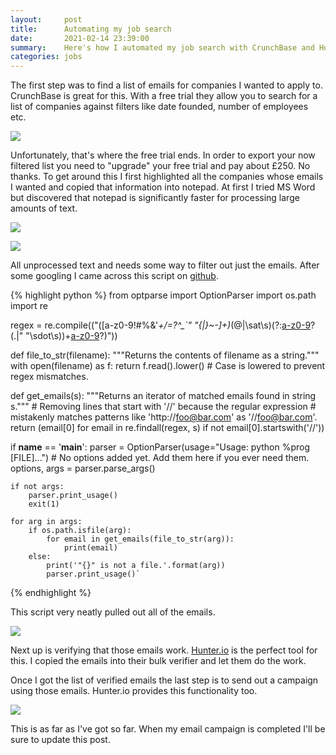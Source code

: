 ```yaml
---
layout:     post
title:      Automating my job search   
date:       2021-02-14 23:39:00
summary:    Here's how I automated my job search with CrunchBase and Hunter.io
categories: jobs
---
```


The first step was to find a list of emails for companies I wanted to apply to. CrunchBase is great for this. With a free trial they allow you to search for a list of companies against filters like date founded, number of employees etc.

![](https://www.bgigurtsis.com/pictures/posts/jobs/crunchbase1.png)

Unfortunately, that's where the free trial ends. In order to export your now filtered list you need to "upgrade" your free trial and pay about £250. No thanks. To get around this I first highlighted all the companies whose emails I wanted and copied that information into notepad. At first I tried MS Word but discovered that notepad is significantly faster for processing large amounts of text.

![](https://www.bgigurtsis.com/pictures/posts/jobs/crunchbase2.png)

![](https://www.bgigurtsis.com/pictures/posts/jobs/emails1.png)

All unprocessed text and needs some way to filter out just the emails. After some googling I came across this script on [github](https://gist.github.com/dideler/5219706).

{% highlight python %}
from optparse import OptionParser
import os.path
import re

regex = re.compile(("([a-z0-9!#$%&'*+\/=?^_`{|}~-]+(?:\.[a-z0-9!#$%&'*+\/=?^_`"
                    "{|}~-]+)*(@|\sat\s)(?:[a-z0-9](?:[a-z0-9-]*[a-z0-9])?(\.|"
                    "\sdot\s))+[a-z0-9](?:[a-z0-9-]*[a-z0-9])?)"))

def file_to_str(filename):
    """Returns the contents of filename as a string."""
    with open(filename) as f:
        return f.read().lower() # Case is lowered to prevent regex mismatches.

def get_emails(s):
    """Returns an iterator of matched emails found in string s."""
    # Removing lines that start with '//' because the regular expression
    # mistakenly matches patterns like 'http://foo@bar.com' as '//foo@bar.com'.
    return (email[0] for email in re.findall(regex, s) if not email[0].startswith('//'))

if __name__ == '__main__':
    parser = OptionParser(usage="Usage: python %prog [FILE]...")
    # No options added yet. Add them here if you ever need them.
    options, args = parser.parse_args()

    if not args:
        parser.print_usage()
        exit(1)

    for arg in args:
        if os.path.isfile(arg):
            for email in get_emails(file_to_str(arg)):
                print(email)
        else:
            print('"{}" is not a file.'.format(arg))
            parser.print_usage()`
{% endhighlight %}

This script very neatly pulled out all of the emails.

![](https://www.bgigurtsis.com/pictures/posts/jobs/powershell.jpg)

Next up is verifying that those emails work. [Hunter.io](http://www.hunter.io) is the perfect tool for this. I copied the emails into their bulk verifier and let them do the work.

Once I got the list of verified emails the last step is to send out a campaign using those emails. Hunter.io provides this functionality too.

![](https://www.bgigurtsis.com/pictures/posts/jobs/hunter2.png)

This is as far as I've got so far. When my email campaign is completed I'll be sure to update this post.
